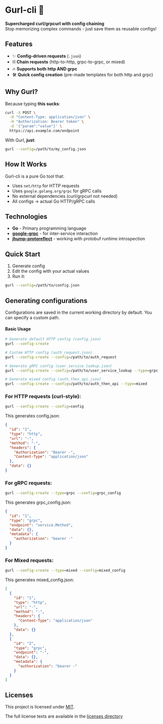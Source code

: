 # Gurl-cli 🚀

**Supercharged curl/grpcurl with config chaining**  
Stop memorizing complex commands - just save them as reusable configs!

## Features

- ✨ **Config-driven requests** (`.json`)
- ⛓️ **Chain requests** (http-to-http, grpc-to-grpc, or mixed)
- 🔥 **Supports both http AND grpc**
- 🛠️ **Quick config creation** (pre-made templates for both http and grpc)

## Why Gurl?

Because typing **this sucks**:
```bash
curl -X POST \
  -H "Content-Type: application/json" \
  -H "Authorization: Bearer token" \
  -d '{"param":"value"}' \
  https://api.example.com/endpoint
```
With Gurl, **just**:
```bash
gurl --config=/path/to/my_config.json
```

## How It Works

Gurl-cli is a pure Go tool that:
- Uses `net/http` for HTTP requests
- Uses `google.golang.org/grpc` for gRPC calls
- No external dependencies (curl/grpcurl not needed)
- All configs → actual Go HTTP/gRPC calls

## Technologies
- **Go** - Primary programming language
- **[google-grpc](https://google.golang.org/grpc)** - for inter-service interaction
- **[jhump-protoreflect](https://github.com/jhump/protoreflect)** - working with protobuf runtime introspection

## Quick Start
1. Generate config
2. Edit the config with your actual values
3. Run it:
```bash
gurl --config=/path/to/config.json
```

## Generating configurations
Configurations are saved in the current working directory by default. You can specify a custom path.

#### Basic Usage
```bash
# Generate default HTTP config (config.json)
gurl --config-create

# Custom HTTP config (auth_request.json)
gurl --config-create --config=/path/to/auth_request

# Generate gRPC config (user_service_lookup.json)
gurl --config-create --config=/path/to/user_service_lookup --type=grpc 

# Generate mixed config (auth_then_api.json)
gurl --config-create --config=/path/to/auth_then_api --type=mixed
```

### For HTTP requests (curl-style):
```bash
gurl --config-create --config=config
```
This generates config.json:
```json
{
  "id": "1",
  "type": "http",
  "url": "-",
  "method": "-",
  "headers": {
    "Authorization": "Bearer -",
    "Content-Type": "application/json"
  },
  "data": {}
}
```

### For gRPC requests:
```bash
gurl --config-create --type=grpc --config=grpc_config
```
This generates grpc_config.json:
```json
{
  "id": "1",
  "type": "grpc",
  "endpoint": "service.Method",
  "data": {},
  "metadata": {
    "authorization": "bearer -"
  }
}
```

### For Mixed requests:
```bash
gurl --config-create --type=mixed --config=mixed_config
```
This generates mixed_config.json:
```json
[
  {
    "id": "1",
    "type": "http",
    "url": "-",
    "method": "-",
    "headers": {
      "Content-Type": "application/json"
    },
    "data": {}
  },
  {
    "id": "2",
    "type": "grpc",
    "endpoint": "-",
    "data": {},
    "metadata": {
      "authorization": "bearer -"
    }
  }
]
```
## Licenses
This project is licensed under [MIT](LICENSE).

The full license texts are available in the [licenses directory](licenses/)
